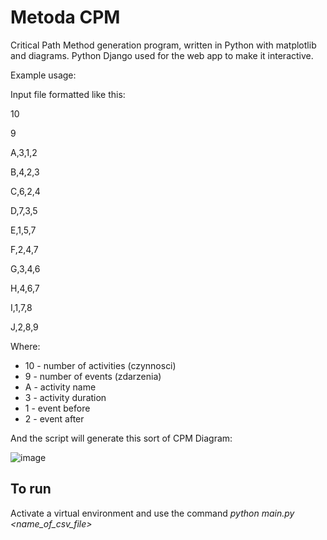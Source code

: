 ﻿# Metoda CPM
Critical Path Method generation program, written in Python with matplotlib and diagrams. Python Django used for the web app to make it interactive.

Example usage:

Input file formatted like this:

10

9

A,3,1,2

B,4,2,3

C,6,2,4

D,7,3,5

E,1,5,7

F,2,4,7

G,3,4,6

H,4,6,7

I,1,7,8

J,2,8,9


Where:
* 10 - number of activities (czynnosci)
* 9 - number of events (zdarzenia)
* A - activity name
* 3 - activity duration
* 1 - event before
* 2 - event after

And the script will generate this sort of CPM Diagram:

 ![image](https://github.com/phisiic/MetodaCPM/assets/63189115/75af5f6f-c470-4b97-80b4-af9c25f36cf1)

## To run
Activate a virtual environment and use the command
*python main.py <name_of_csv_file>*

